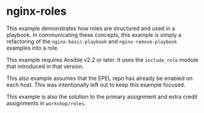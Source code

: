 # nginx-roles

This example demonstrates how roles are structured and used in a playbook. In communicating these concepts, this example is simply a refactoring of the `nginx-basic-playbook` and `nginx-remove-playbook` examples into a role.

This example requires Ansible v2.2 or later. It uses the `include_role` module that introduced in that version.

This also example assumes that the EPEL repo has already be enabled on each host. This was intentionally left out to keep this example focused.

This example is also the solution to the primary assignment and extra credit assignments in `workshop/roles`.
